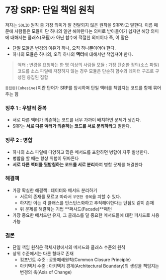 # 7장 SRP: 단일 책임 원칙

저자는 `SOLID` 원칙 중 가장 의미가 잘 전달되지 않은 원칙을 SRP라고 말한다.
이름 때문에 사람들은 모듈이 단 하나의 일만 해야한다는 의미로 받아들이기 쉽지만 해당 의미에 대해서는 클래스(모듈)가 아닌 함수에 적절한 의미이다
즉, 이 말은
- 단일 모듈은 변경의 이유가 하나, 오직 하나뿐이어야 한다.
- 하나의 모듈은 하나의, 오직 하나의 **액터**에 대해서만 책임져야 한다.

> 액터 : 변경을 요청하는 한 명 이상의 사람들
> 모듈 : 가장 단순한 정의(소스 파일)
> 코드를 소스 파일에 저장하지 않는 경우 모듈은 단순히 함수와 데이터 구조로 구성된 응집된 집합

`응집된(Cohesive)`이란 단어가 SRP를 암시하며 단일 액터를 책임지는 코드를 함께 묶어주는 힘

### 징후 1 : 우발적 중복
- 서로 다른 액터가 의존하는 코드를 너무 가까이 배치하면 문제가 생긴다.
- SRP는 **서로 다른 액터가 의존하는 코드를 서로 분리하라**고 말한다.

### 징루 2 : 병합
- 하나의 소스 파일에 다양하고 많은 메서드를 포함하면 병합이 자주 발생한다.
- 병합을 할 때는 항상 위험이 뒤따른다
- **서로 다른 액터를 뒷받침하는 코드를 서로 분리**하여 병합 문제를 해결한다

### 해결책
- 가장 확실한 해결책 : 데이터와 메서드 분리하기
    - 서로의 존재를 모르고 따라서 `우연한 중복`을 피할 수 있다.
    - 하지만 이는 각 클래스를 인스턴스화하고 추적해야한다는 단점도 같이 존재
    - 위 문제를 해결하는 기법 **퍼사드(Facade)**패턴
- 가장 중요한 메서드만 유지, 그 클래스를 덜 중요한 메서드들에 대한 퍼사드로 사용 가능

### 결론
- 단일 책임 원칙은 객체지향에서의 메서드와 클래스 수준의 원칙
- 상위 수준에서는 다른 형태로 존재
    - 컴포넌트 수준 : 공통폐쇄원칙(Common Closure Principle)
    - 아키텍처 수준 : 아키텍처 경계(Architectural Boundary)의 생성을 책임지는 변경의 축(Axis of Change)
